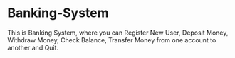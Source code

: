 # Banking-System
This is Banking System, where you can Register New User, Deposit Money, Withdraw Money, Check Balance, Transfer Money from one account to another and Quit.
